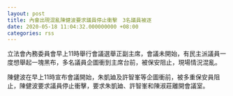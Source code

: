 ```yaml
---
layout: post
title: 內會出現混亂陳健波要求議員停止衝擊　3名議員被逐
date: 2020-05-18 11:04:32.000000000 +08:00
categories: rss
---
```


立法會內務委員會早上11時舉行會議選舉正副主席，會議未開始，有民主派議員一度想舉起一塊黑布，多名議員企圖衝到主席台前，被保安阻止，現場情況混亂。

陳健波在早上11時宣布會議開始，朱凱廸及許智峯等企圖衝前，被多重保安員阻止，陳健波要求議員停止衝擊，要求朱凱廸、許智峯和陳淑莊離開會議室。

